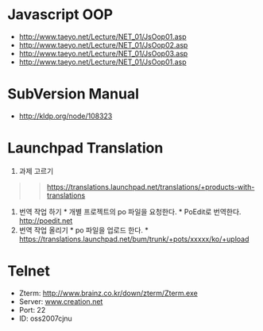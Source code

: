 # Javascript OOP #
  * http://www.taeyo.net/Lecture/NET_01/JsOop01.asp
  * http://www.taeyo.net/Lecture/NET_01/JsOop02.asp
  * http://www.taeyo.net/Lecture/NET_01/JsOop03.asp
  * http://www.taeyo.net/Lecture/NET_01/JsOop01.asp

# SubVersion Manual #
  * http://kldp.org/node/108323

# Launchpad Translation #
  1. 과제 고르기
> > https://translations.launchpad.net/translations/+products-with-translations
  1. 번역 작업 하기
    * 개별 프로젝트의 po 파일을 요청한다.
    * PoEdit로 번역한다. http://poedit.net
  1. 번역 작업 올리기
    * po 파일을 업로드 한다.
    * https://translations.launchpad.net/bum/trunk/+pots/xxxxx/ko/+upload

# Telnet #
  * Zterm: http://www.brainz.co.kr/down/zterm/Zterm.exe
  * Server: www.creation.net
  * Port: 22
  * ID: oss2007cjnu